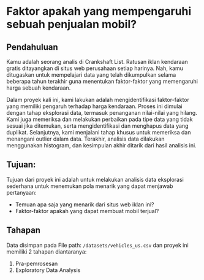 # Faktor apakah yang mempengaruhi sebuah penjualan mobil?

## Pendahuluan 
Kamu adalah seorang analis di Crankshaft List. Ratusan iklan kendaraan gratis ditayangkan di situs web perusahaan setiap harinya. Nah, kamu ditugaskan untuk mempelajari data yang telah dikumpulkan selama beberapa tahun terakhir guna menentukan faktor-faktor yang memengaruhi harga sebuah kendaraan.

Dalam proyek kali ini, kami lakukan adalah mengidentifikasi faktor-faktor yang memiliki pengaruh terhadap harga kendaraan. Proses ini dimulai dengan tahap eksplorasi data, termasuk penanganan nilai-nilai yang hilang. Kami juga memeriksa dan melakukan perbaikan pada tipe data yang tidak sesuai jika ditemukan, serta mengidentifikasi dan menghapus data yang duplikat. Selanjutnya, kami menjalani tahap khusus untuk memeriksa dan menangani outlier dalam data. Terakhir, analisis data dilakukan menggunakan histogram, dan kesimpulan akhir ditarik dari hasil analisis ini.

## Tujuan:
Tujuan dari proyek ini adalah untuk melakukan analisis data eksplorasi sederhana untuk menemukan pola menarik yang dapat menjawab pertanyaan:
- Temuan apa saja yang menarik dari situs web iklan ini?
- Faktor-faktor apakah yang dapat membuat mobil terjual?

## Tahapan
Data disimpan pada File path: `/datasets/vehicles_us.csv` dan proyek ini memiliki 2 tahapan diantaranya:

1. Pra-pemrosesan
2. Exploratory Data Analysis
